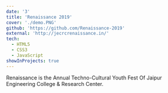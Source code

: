 ```yaml
---
date: '3'
title: 'Renaissance 2019'
cover: './demo.PNG'
github: 'https://github.com/Renaissance-2019'
external: 'http://jecrcrenaissance.in/'
tech:
  - HTML5
  - CSS3
  - JavaScript
showInProjects: true
---
```


Renaissance is the Annual Techno-Cultural Youth Fest Of Jaipur Engineering College & Research Center.
